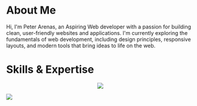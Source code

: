 # About Me

Hi, I'm Peter Arenas, an Aspiring Web developer with a passion for building clean, user-friendly websites and applications. I'm currently exploring the fundamentals of web development, including design principles, responsive layouts, and modern tools that bring ideas to life on the web.

# Skills & Expertise

<p align="center">
  <a href="https://skillicons.dev">
    <img src="https://skillicons.dev/icons?i=html,css,js,php,kotlin,react,laravel,mysql,git,github" />
  </a>
</p>


[![](https://visitcount.itsvg.in/api?id=Petsyy&icon=0&color=0)](https://visitcount.itsvg.in)
